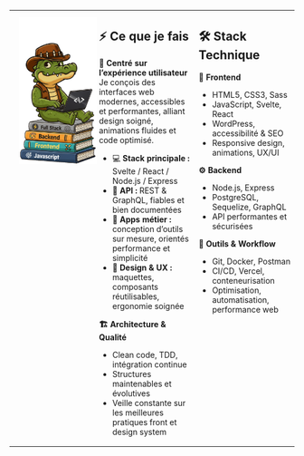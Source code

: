 
<!-- ================== -->
<!-- COMPÉTENCES DÉTAILLÉES : 3 colonnes -->
<!-- ================== -->
<table width="100%" align="center">
<tr>
<td valign="top" width="30%" align="center">
<img src="https://raw.githubusercontent.com/sebastienmaurice/sebastienmaurice/main/assets/croco-livres.png" width="100%" style="max-width: 250px; padding: 10px;" alt="Crocodile Dundee en train de lire - Représente l'apprentissage continu">
</td>
<td valign="top" width="35%">
<h2>⚡ Ce que je fais</h2>
<p>
<strong>🎯 Centré sur l’expérience utilisateur</strong><br>
Je conçois des interfaces web modernes, accessibles et performantes, alliant design soigné, animations fluides et code optimisé.
</p>
<ul>
<li>💻 <strong>Stack principale :</strong> Svelte / React / Node.js / Express</li>
<li>🔗 <strong>API :</strong> REST & GraphQL, fiables et bien documentées</li>
<li>📱 <strong>Apps métier :</strong> conception d’outils sur mesure, orientés performance et simplicité</li>
<li>🎨 <strong>Design & UX :</strong> maquettes, composants réutilisables, ergonomie soignée</li>
</ul>
<p><strong>🏗️ Architecture & Qualité</strong></p>
<ul>
<li>Clean code, TDD, intégration continue</li>
<li>Structures maintenables et évolutives</li>
<li>Veille constante sur les meilleures pratiques front et design system</li>
</ul>
</td>
<td valign="top" width="35%">
<h2>🛠️ Stack Technique</h2>
<p><strong>🎨 Frontend</strong></p>
<ul>
<li>HTML5, CSS3, Sass</li>
<li>JavaScript, Svelte, React</li>
<li>WordPress, accessibilité & SEO</li>
<li>Responsive design, animations, UX/UI</li>
</ul>
<p><strong>⚙️ Backend</strong></p>
<ul>
<li>Node.js, Express</li>
<li>PostgreSQL, Sequelize, GraphQL</li>
<li>API performantes et sécurisées</li>
</ul>
<p><strong>🧰 Outils & Workflow</strong></p>
<ul>
<li>Git, Docker, Postman</li>
<li>CI/CD, Vercel, conteneurisation</li>
<li>Optimisation, automatisation, performance web</li>
</ul>
</td>
</tr>
</table>
